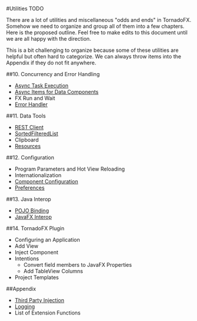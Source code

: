 #Utilities TODO

There are a lot of utilities and miscellaneous "odds and ends" in TornadoFX. Somehow we need to organize and group all of them into a few chapters. Here is the proposed outline. Feel free to make edits to this document until we are all happy with the direction.

This is a bit challenging to organize because some of these utilities are helpful but often hard to categorize. We can always throw items into the Appendix if they do not fit anywhere.


##10. Concurrency and Error Handling
- [Async Task Execution](https://github.com/edvin/tornadofx/wiki/Async-Task-Execution#async-task-execution)
- [Async Items for Data Components](https://github.com/edvin/tornadofx/wiki/Async-Task-Execution#async-items-for-data-driven-components)
- FX Run and Wait
- [Error Handler](https://github.com/edvin/tornadofx/wiki/Error-Handler#error-handler)

##11. Data Tools
- [REST Client](https://github.com/edvin/tornadofx/wiki/JsonModel)
- [SortedFilteredList](https://github.com/edvin/tornadofx/wiki/Utilities#sortedfilteredlist)
- Clipboard
- [Resources](https://github.com/edvin/tornadofx/wiki/Resources)


##12. Configuration
- Program Parameters and Hot View Reloading
- Internationalization
- [Component Configuration](https://github.com/edvin/tornadofx/wiki/Config)
- [Preferences](https://github.com/edvin/tornadofx/pull/107)

##13. Java Interop
- [POJO Binding](https://github.com/edvin/tornadofx/wiki/Utilities#pojo-binding)
- [JavaFX Interop](https://github.com/edvin/tornadofx/wiki/Integrate-with-existing-JavaFX-Applications)

##14. TornadoFX Plugin
- Configuring an Application
- Add View
- Inject Component
- Intentions
  - Convert field members to JavaFX Properties
  - Add TableView Columns
- Project Templates

##Appendix 
- [Third Party Injection](https://github.com/edvin/tornadofx/wiki/Dependency-Injection#third-party-injection-frameworks)
- [Logging](https://github.com/edvin/tornadofx/wiki/Logging)
- List of Extension Functions 
